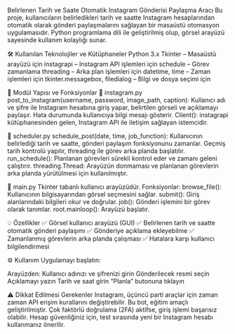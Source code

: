 Belirlenen Tarih ve Saate Otomatik Instagram Gönderisi Paylaşma Aracı
Bu proje, kullanıcıların belirledikleri tarih ve saatte Instagram hesaplarından otomatik olarak gönderi paylaşmalarını sağlayan bir masaüstü otomasyon uygulamasıdır. 
Python programlama dili ile geliştirilmiş olup, görsel arayüzü sayesinde kullanım kolaylığı sunar.

🛠 Kullanılan Teknolojiler ve Kütüphaneler
Python 3.x
Tkinter – Masaüstü arayüzü için
instagrapi – Instagram API işlemleri için
schedule – Görev zamanlama
threading – Arka plan işlemleri için
datetime, time – Zaman işlemleri için
tkinter.messagebox, filedialog – Bilgi ve dosya seçimi için

🔧 Modül Yapısı ve Fonksiyonlar
📁 instagram.py
post_to_instagram(username, password, image_path, caption):
Kullanıcı adı ve şifre ile Instagram hesabına giriş yapar, belirtilen görseli ve açıklamayı paylaşır.
Hata durumunda kullanıcıya bilgi mesajı gösterir.
Client(): instagrapi kütüphanesinden gelen, Instagram API ile iletişim sağlayan istemcidir.

📁 scheduler.py
schedule_post(date, time, job_function):
Kullanıcının belirlediği tarih ve saatte, gönderi paylaşım fonksiyonunu zamanlar.
Geçmiş tarih kontrolü yapılır, threading ile görev arka planda başlatılır.
run_schedule():
Planlanan görevleri sürekli kontrol eder ve zamanı geleni çalıştırır.
threading.Thread: Arayüzün donmaması ve planlanan görevlerin arka planda yürütülmesi için kullanılmıştır.

📁 main.py
Tkinter tabanlı kullanıcı arayüzüdür.
Fonksiyonlar:
browse_file(): Kullanıcının bilgisayarından görsel seçmesini sağlar.
submit(): Giriş alanlarındaki bilgileri okur ve doğrular.
job(): Gönderi işlemini bir görev olarak tanımlar.
root.mainloop(): Arayüzü başlatır.

💡 Özellikler
✅ Görsel kullanıcı arayüzü (GUI)
✅ Belirlenen tarih ve saatte otomatik gönderi paylaşımı
✅ Gönderiye açıklama ekleyebilme
✅ Zamanlanmış görevlerin arka planda çalışması
✅ Hatalara karşı kullanıcı bilgilendirmesi

⚙️ Kullanım
Uygulamayı başlatın:

Arayüzden:
Kullanıcı adınızı ve şifrenizi girin
Gönderilecek resmi seçin
Açıklamayı yazın
Tarih ve saat girin
“Planla” butonuna tıklayın

⚠️ Dikkat Edilmesi Gerekenler
Instagram, üçüncü parti araçlar için zaman zaman API erişim kurallarını değiştirebilir.
Bu bot, eğitim amaçlı geliştirilmiştir.
Çok faktörlü doğrulama (2FA) aktifse, giriş işlemi başarısız olabilir.
Hesap güvenliğiniz için, test sırasında yeni bir Instagram hesabı kullanmanız önerilir.
